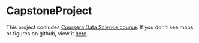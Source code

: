 # CapstoneProject
This project conludes [Coursera Data Science course](https://www.coursera.org/professional-certificates/ibm-data-science). If you don't see maps or figures on github, view it [here](https://eu-de.dataplatform.cloud.ibm.com/analytics/notebooks/v2/d40f9fd8-f125-449e-90aa-a1ffc8b9ec7b/view?access_token=4c8113a0e6213f58596a782f24f1665d15e565106b5bd3e4813809733c95182c).
